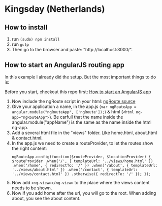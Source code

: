 # Kingsday (Netherlands)

## How to install

1. run `(sudo) npm install`
2. run `gulp`
3. Then go to the browser and paste: "http://localhost:3000/".

## How to start an AngularJS routing app

In this example I already did the setup. But the most important things to do is:

Before you start, checkout this repo first: [How to start an AngularJS app](https://github.com/raymonschouwenaar/angularjs-first-setup)

1. Now include the ngRoute script in your html: [ngRoute source](https://code.angularjs.org/1.3.9/angular-route.js)
2. Give your application a name, in the app.js (`var ngRouteApp = angular.module("ngRouteApp", ['ngRoute']);`) & html (`<html ng-app="ngRouteApp">`). Be carfull that the name inside the angular.module("appName") is the same as the name inside the html ng-app.
3. Add a several html file in the "views" folder. Like home.html, about.html & contact.html.
4. In the app.js we need to create a routeProvider, to let the routes show the right content:
<code><pre>
ngRouteApp.config(function($routeProvider, $locationProvider) {
    $routeProvider
        .when('/', {
            templateUrl: '../views/home.html'
        })
        .when('/home', {
            redirectTo: '/'
        })
        .when('/about', {
            templateUrl: '../views/about.html'
        })
        .when('/contact', {
            templateUrl: '../views/contact.html'
        })
        .otherwise({
            redirectTo: '/'
        });
});
</pre></code>
5. Now add `<ng-view></ng-view>` to the place where the views content needs to be shown.
6. Now if you add home after the url, you will go to the root. When adding about, you see the about content.
